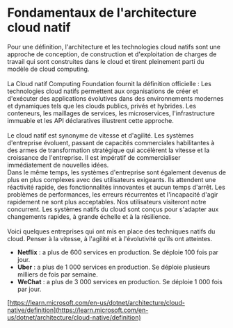 # Fondamentaux de l'architecture cloud natif

Pour une définition, l'architecture et les technologies cloud natifs sont une approche de conception, de construction et d'exploitation de charges de travail qui sont construites dans le cloud et tirent pleinement parti du modèle de cloud computing.
<br><br>
La Cloud natif Computing Foundation fournit la définition officielle :
Les technologies cloud natifs permettent aux organisations de créer et d'exécuter des applications évolutives dans des environnements modernes et dynamiques tels que les clouds publics, privés et hybrides. Les conteneurs, les maillages de services, les microservices, l'infrastructure immuable et les API déclaratives illustrent cette approche.
<br><br>
Le cloud natif est synonyme de vitesse et d'agilité. Les systèmes d'entreprise évoluent, passant de capacités commerciales habilitantes à des armes de transformation stratégique qui accélèrent la vitesse et la croissance de l'entreprise. Il est impératif de commercialiser immédiatement de nouvelles idées.
<br>
Dans le même temps, les systèmes d'entreprise sont également devenus de plus en plus complexes avec des utilisateurs exigeants. Ils attendent une réactivité rapide, des fonctionnalités innovantes et aucun temps d'arrêt. Les problèmes de performances, les erreurs récurrentes et l'incapacité d'agir rapidement ne sont plus acceptables. Nos utilisateurs visiteront notre concurrent. Les systèmes natifs du cloud sont conçus pour s'adapter aux changements rapides, à grande échelle et à la résilience.
<br><br>
Voici quelques entreprises qui ont mis en place des techniques natifs du cloud. Penser à la vitesse, à l'agilité et à l'évolutivité qu'ils ont atteintes.

- **Netflix** : a plus de 600 services en production. Se déploie 100 fois par jour.
- **Uber** : a plus de 1 000 services en production. Se déploie plusieurs milliers de fois par semaine.
- **WeChat** : a plus de 3 000 services en production. Se déploie 1 000 fois par jour.

[https://learn.microsoft.com/en-us/dotnet/architecture/cloud-native/definition](https://learn.microsoft.com/en-us/dotnet/architecture/cloud-native/definition)